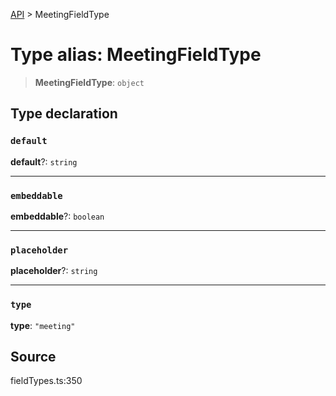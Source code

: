 [API](../index.md) > MeetingFieldType

# Type alias: MeetingFieldType

> **MeetingFieldType**: `object`

## Type declaration

### `default`

**default**?: `string`

***

### `embeddable`

**embeddable**?: `boolean`

***

### `placeholder`

**placeholder**?: `string`

***

### `type`

**type**: `"meeting"`

## Source

fieldTypes.ts:350
